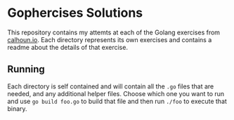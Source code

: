 # Gophercises Solutions


This repository contains my attemts at each of the Golang exercises from [calhoun.io](https://courses.calhoun.io/courses/cor_gophercises). Each directory represents its own exercises and contains a readme about the details of that exercise.


## Running

Each directory is self contained and will contain all the `.go` files that are needed, and any additional helper files. Choose which one you want to run and use `go build foo.go` to build that file and then run `./foo` to execute that binary.

